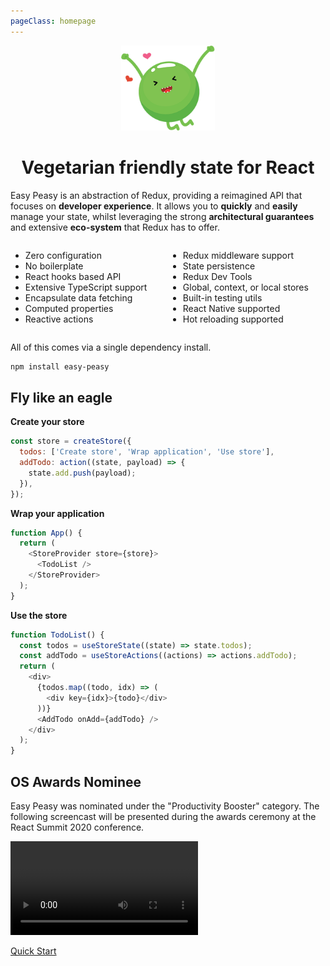 ```yaml
---
pageClass: homepage
---
```


<p align="center">
  <img src="./assets/logo-small.png" width="150" />
</p>
<h1 class="title" align="center">Vegetarian friendly state for React</h1>

<p>Easy Peasy is an abstraction of Redux, providing a reimagined API that focuses on <strong>developer experience</strong>. It allows you to <strong>quickly</strong> and <strong>easily</strong> manage your state, whilst leveraging the strong <strong>architectural guarantees</strong> and extensive <strong>eco-system</strong> that Redux has to offer.</p>

<div style="display: flex;">
  <div style="width: 50%">
    <ul>
      <li>Zero configuration</li>
      <li>No boilerplate</li>
      <li>React hooks based API</li>
      <li>Extensive TypeScript support</li>
      <li>Encapsulate data fetching</li>
      <li>Computed properties</li>
      <li>Reactive actions</li>
    </ul>
  </div>
  <div style="width: 50%">
    <ul>
      <li>Redux middleware support</li>
      <li>State persistence</li>
      <li>Redux Dev Tools</li>
      <li>Global, context, or local stores</li>
      <li>Built-in testing utils</li>
      <li>React Native supported</li>
      <li>Hot reloading supported</li>
    </ul>
  </div>
</div>

All of this comes via a single dependency install.

```bash
npm install easy-peasy
```

<h2 class="subtitle">Fly like an eagle</h2>

**Create your store**

```javascript
const store = createStore({
  todos: ['Create store', 'Wrap application', 'Use store'],
  addTodo: action((state, payload) => {
    state.add.push(payload);
  }),
});
```

**Wrap your application**

```javascript
function App() {
  return (
    <StoreProvider store={store}>
      <TodoList />
    </StoreProvider>
  );
}
```

**Use the store**

```javascript
function TodoList() {
  const todos = useStoreState((state) => state.todos);
  const addTodo = useStoreActions((actions) => actions.addTodo);
  return (
    <div>
      {todos.map((todo, idx) => (
        <div key={idx}>{todo}</div>
      ))}
      <AddTodo onAdd={addTodo} />
    </div>
  );
}
```

<h2 class="subtitle">OS Awards Nominee</h2>
<p>Easy Peasy was nominated under the "Productivity Booster" category. The following screencast will be presented during the awards ceremony at the React Summit 2020 conference.</p>

<video class="screencast" controls>
  <source src="./assets/screencast.mp4" type="video/mp4">
</video>

<p class="action">
  <a href="/docs/introduction/quick-start.html" class="action-button">Quick Start</a>
</p>
